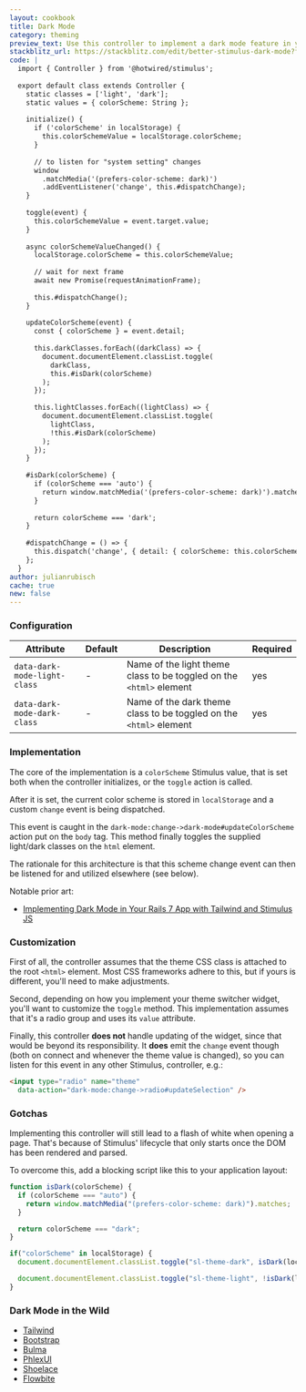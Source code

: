 ```yaml
---
layout: cookbook
title: Dark Mode
category: theming
preview_text: Use this controller to implement a dark mode feature in your web application using Stimulus. This recipe covers configuration, implementation details, customization options, and common pitfalls to enhance user experience with theme switching.
stackblitz_url: https://stackblitz.com/edit/better-stimulus-dark-mode?file=index.html,controllers%2Fdark_mode_controller.js&embed=1
code: |
  import { Controller } from '@hotwired/stimulus';
  
  export default class extends Controller {
    static classes = ['light', 'dark'];
    static values = { colorScheme: String };
  
    initialize() {
      if ('colorScheme' in localStorage) {
        this.colorSchemeValue = localStorage.colorScheme;
      }
  
      // to listen for "system setting" changes
      window
        .matchMedia('(prefers-color-scheme: dark)')
        .addEventListener('change', this.#dispatchChange);
    }
  
    toggle(event) {
      this.colorSchemeValue = event.target.value;
    }
  
    async colorSchemeValueChanged() {
      localStorage.colorScheme = this.colorSchemeValue;
  
      // wait for next frame
      await new Promise(requestAnimationFrame);
  
      this.#dispatchChange();
    }
  
    updateColorScheme(event) {
      const { colorScheme } = event.detail;
  
      this.darkClasses.forEach((darkClass) => {
        document.documentElement.classList.toggle(
          darkClass,
          this.#isDark(colorScheme)
        );
      });
  
      this.lightClasses.forEach((lightClass) => {
        document.documentElement.classList.toggle(
          lightClass,
          !this.#isDark(colorScheme)
        );
      });
    }
  
    #isDark(colorScheme) {
      if (colorScheme === 'auto') {
        return window.matchMedia('(prefers-color-scheme: dark)').matches;
      }
  
      return colorScheme === 'dark';
    }
  
    #dispatchChange = () => {
      this.dispatch('change', { detail: { colorScheme: this.colorSchemeValue } });
    };
  }
author: julianrubisch
cache: true
new: false
---
```


### Configuration

|Attribute|Default|Description|Required|
|---------|-------|-----------|--------|
|`data-dark-mode-light-class`| - | Name of the light theme class to be toggled on the `<html>` element | yes |
|`data-dark-mode-dark-class` | - | Name of the dark theme class to be toggled on the `<html>` element | yes |


### Implementation

The core of the implementation is a `colorScheme` Stimulus value, that is set both when the controller initializes, or the `toggle` action is called.

After it is set, the current color scheme is stored in `localStorage` and a custom `change` event is being dispatched.

This event is caught in the `dark-mode:change->dark-mode#updateColorScheme` action put on the `body` tag. This method finally toggles the supplied light/dark classes on the `html` element.

The rationale for this architecture is that this scheme change event can then be listened for and utilized elsewhere (see below).

Notable prior art:

- [Implementing Dark Mode in Your Rails 7 App with Tailwind and Stimulus JS](https://arthurariza.hashnode.dev/bringing-elegance-to-the-night-implementing-dark-mode-in-your-rails-7-app-with-tailwind-and-stimulus-js#heading-stimulus-js)

### Customization

First of all, the controller assumes that the theme CSS class is attached to the root `<html>` element. Most CSS frameworks adhere to this, but if yours is different, you'll need to make adjustments.

Second, depending on how you implement your theme switcher widget, you'll want to customize the `toggle` method. This implementation assumes that it's a radio group and uses its `value` attribute.

Finally, this controller **does not** handle updating of the widget, since that would be beyond its responsibility. It **does** emit the `change` event though (both on connect and whenever the theme value is changed), so you can listen for this event in any other Stimulus, controller, e.g.:

```html
<input type="radio" name="theme"
  data-action="dark-mode:change->radio#updateSelection" />
```

### Gotchas

Implementing this controller will still lead to a flash of white when opening a page. That's because of Stimulus' lifecycle that only starts once the DOM has been rendered and parsed.

To overcome this, add a blocking script like this to your application layout:

```js
function isDark(colorScheme) {
  if (colorScheme === "auto") {
    return window.matchMedia("(prefers-color-scheme: dark)").matches;
  }

  return colorScheme === "dark";
}

if("colorScheme" in localStorage) {
  document.documentElement.classList.toggle("sl-theme-dark", isDark(localStorage.colorScheme));

  document.documentElement.classList.toggle("sl-theme-light", !isDark(localStorage.colorScheme));
}
```

### Dark Mode in the Wild

- [Tailwind](https://tailwindcss.com/docs/dark-mode#supporting-system-preference-and-manual-selection)
- [Bootstrap](https://getbootstrap.com/docs/5.3/customize/color-modes/#dark-mode)
- [Bulma](https://bulma.io/documentation/features/dark-mode/)
- [PhlexUI](https://phlexui.com/docs/dark_mode)
- [Shoelace](https://shoelace.style/getting-started/themes#dark-theme)
- [Flowbite](https://flowbite.com/docs/customize/dark-mode/#content)
